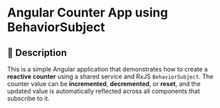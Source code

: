 # Angular Counter App using BehaviorSubject

## 📖 Description

This is a simple Angular application that demonstrates how to create a **reactive counter** using a shared service and RxJS `BehaviorSubject`. The counter value can be **incremented**, **decremented**, or **reset**, and the updated value is automatically reflected across all components that subscribe to it.
